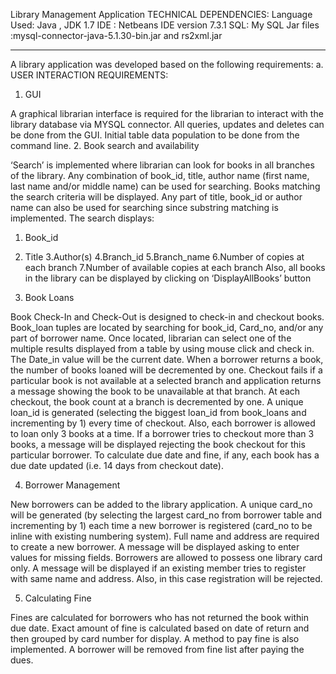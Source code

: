 Library Management Application
TECHNICAL DEPENDENCIES:
Language Used: Java , JDK 1.7
IDE : Netbeans IDE version 7.3.1
SQL: My SQL
Jar files :mysql-connector-java-5.1.30-bin.jar and rs2xml.jar

****************************************************************************

A library application was developed based on the following requirements:
a. USER INTERACTION REQUIREMENTS:

1. GUI

A graphical librarian interface is required for the librarian to interact with the
library database via MYSQL connector. All queries, updates and deletes can
be done from the GUI. Initial table data population to be done from the
command line.
2. Book search and availability

‘Search’ is implemented where librarian can look for books in all branches of
the library. Any combination of book_id, title, author name (first name, last
name and/or middle name) can be used for searching. Books matching the
search criteria will be displayed.
Any part of title, book_id or author name can also be used for searching since
substring matching is implemented. The search displays:
1. Book_id
2. Title
3.Author(s)
4.Branch_id
5.Branch_name
6.Number of copies at each branch
7.Number of available copies at each branch
Also, all books in the library can be displayed by clicking on
‘DisplayAllBooks’ button

3. Book Loans

Book Check-In and Check-Out is designed to check-in and checkout books.
Book_loan tuples are located by searching for book_id, Card_no, and/or any
part of borrower name. Once located, librarian can select one of the multiple
results displayed from a table by using mouse click and check in. The Date_in
value will be the current date. When a borrower returns a book, the number of books loaned will be
decremented by one.
Checkout fails if a particular book is not available at a selected branch and
application returns a message showing the book to be unavailable at that
branch. At each checkout, the book count at a branch is decremented by one.
A unique loan_id is generated (selecting the biggest loan_id from book_loans
and incrementing by 1) every time of checkout.
Also, each borrower is allowed to loan only 3 books at a time. If a borrower
tries to checkout more than 3 books, a message will be displayed rejecting the
book checkout for this particular borrower.
To calculate due date and fine, if any, each book has a due date updated (i.e.
14 days from checkout date).

4. Borrower Management

New borrowers can be added to the library application. A unique card_no will
be generated (by selecting the largest card_no from borrower table and
incrementing by 1) each time a new borrower is registered (card_no to be
inline with existing numbering system).
Full name and address are required to create a new borrower. A message will
be displayed asking to enter values for missing fields. Borrowers are allowed
to possess one library card only. A message will be displayed if an existing
member tries to register with same name and address. Also, in this case
registration will be rejected.

5. Calculating Fine

Fines are calculated for borrowers who has not returned the book within due
date. Exact amount of fine is calculated based on date of return and then
grouped by card number for display. A method to pay fine is also
implemented. A borrower will be removed from fine list after paying the dues.
